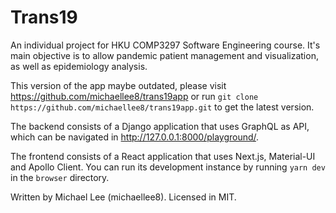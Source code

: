 # Trans19

An individual project for HKU COMP3297 Software Engineering course. It's main objective is to allow 
pandemic patient management and visualization, as well as epidemiology analysis.

This version of the app maybe outdated, please visit https://github.com/michaellee8/trans19app or
run `git clone https://github.com/michaellee8/trans19app.git` to get the latest version.

The backend consists of a Django
application that uses GraphQL as API, which can be navigated in http://127.0.0.1:8000/playground/.

The frontend consists of a React application that uses Next.js, Material-UI and Apollo Client. You 
can run its development instance by running `yarn dev` in the `browser` directory.

Written by Michael Lee (michaellee8). Licensed in MIT.